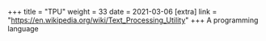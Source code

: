 +++
title = "TPU"
weight = 33
date = 2021-03-06
[extra]
link = "https://en.wikipedia.org/wiki/Text_Processing_Utility"
+++
A programming language


